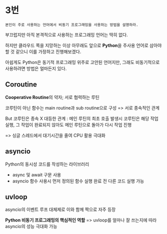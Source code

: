 # 3번
    본인이 주로 사용하는 언어에서 비동기 프로그래밍을 사용하는 방법을 설명하라.

부끄럽지만 아직 본격적으로 사용하는 프로그래밍 언어는 딱히 없다.

하지만 클라우드 쪽을 지망하는 이상 아무래도 앞으로 **Python**을 주사용 언어로 삼아야 할 것 같으니 이를 가정하고 진행해보겠다.

아쉽게도 Python은 동기적 프로그래밍 위주로 고안된 언어지만, 그래도 비동기적으로 사용하려면 방법은 얼마든지 있다.

## Coroutine
**Cooperative Routine**의 약자; 서로 협력하는 루틴

코루틴이 아닌 함수는 main routine과 sub routine으로 구성 => 서로 종속적인 관계

But 코루틴은 종속 X 대등한 관계 : 메인 루틴의 최초 호출 발생시 코루틴은 해당 작업 실행, 그 작업이 완료되지 않아도 메인 루틴으로 돌아가 다시 작업 진행

=> 싱글 스레드에서 대기시간을 줄여 CPU 활용 극대화

## asyncio
Python의 동시성 코드를 작성하는 라이브러리
* async 및 await 구문 사용
* asyncio 함수 사용시 먼저 정의된 함수 실행 완료 전 다른 코드 실행 가능

## uvloop
asyncio의 이벤트 루프 대체제로 이와 함께 짝으로 자주 등장

**Python 비동기 프로그래밍의 핵심적인 역할** => uvloop를 얼마나 잘 쓰는지에 따라 asyncio의 성능 극대화 가능
